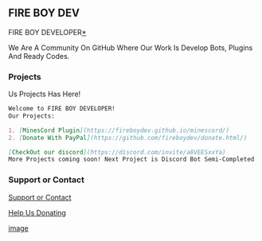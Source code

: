 ## FIRE BOY DEV

FIRE BOY DEVELOPER[*](https://printer.discord.com)

We Are A Community On GitHub Where Our Work Is Develop Bots, Plugins And Ready Codes.

### Projects

Us Projects Has Here!

```markdown
Welcome to FIRE BOY DEVELOPER!
Our Projects: 

1. [MinesCord Plugin](https://fireboydev.github.io/minescord/)
2. [Donate With PayPal](https://github.com/fireboydev/donate.html/)

[CheckOut our discord](https://discord.com/invite/a8VEESxxYa)
More Projects coming soon! Next Project is Discord Bot Semi-Completed
```

### Support or Contact

[Support or Contact](https://fireboyshop.ml/)

[Help Us Donating](https://fb-s.ml/help/)

[image](https://cdn.discordapp.com/avatars/687742841451053107/f084dc3dd4cabbebbfdd93c59a4e4f08.webp?size=64)
